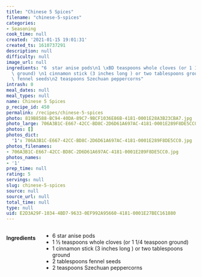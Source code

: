 ```yaml
---
title: "Chinese 5 Spices"
filename: "chinese-5-spices"
categories:
- Seasoning
cook_time: null
created: '2021-01-15 19:01:31'
created_ts: 1610737291
description: null
difficulty: null
image_url: null
ingredients: "6  star anise pods\n1 \xBD teaspoons whole cloves (or 1 1/4 teaspoon\
  \ ground) \n1 cinnamon stick (3 inches long ) or two tablespoons ground\n2 tablespoons\
  \ fennel seeds\n2 teaspoons Szechuan peppercorns"
intrash: 0
meal_dates: null
meal_types: null
name: Chinese 5 Spices
p_recipe_id: 450
permalink: /recipes/chinese-5-spices
photo: 819B8588-BC94-40DA-89C7-9BCF1036E86B-4181-0001E28A3B23CBA7.jpg
photo_large: 706A3B1C-E667-42CC-BD8C-2D6D61A697AC-4181-0001E289F8DE5CC0.jpg
photos: []
photos_dict:
  '1': 706A3B1C-E667-42CC-BD8C-2D6D61A697AC-4181-0001E289F8DE5CC0.jpg
photos_filenames:
- 706A3B1C-E667-42CC-BD8C-2D6D61A697AC-4181-0001E289F8DE5CC0.jpg
photos_names:
- '1'
prep_time: null
rating: 5
servings: null
slug: chinese-5-spices
source: null
source_url: null
total_time: null
type: null
uid: E2D3A29F-1034-4BD7-9633-0EF992A95660-4181-0001E27BEC161880
---
```

<div class="large-8 medium-7 columns" id="writeup">	</div><!-- #writeup -->
</div><!-- #row-one -->
<div class="row" id="row-two">	<div class="medium-4 small-5 columns"><h4 id="ingredients">Ingredients</h4><div class="box box-ingredients content"><ul>
<li>6  star anise pods</li>
<li>1 ½ teaspoons whole cloves (or 1 1/4 teaspoon ground)</li>
<li>1 cinnamon stick (3 inches long ) or two tablespoons ground</li>
<li>2 tablespoons fennel seeds</li>
<li>2 teaspoons Szechuan peppercorns</li>
</ul>
</div>	</div>	<div class="medium-6 small-7 columns">	</div>	<div class="medium-2 columns" id="photo-sidebar">